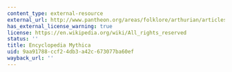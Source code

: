 ```yaml
---
content_type: external-resource
external_url: http://www.pantheon.org/areas/folklore/arthurian/articles.html
has_external_license_warning: true
license: https://en.wikipedia.org/wiki/All_rights_reserved
status: ''
title: Encyclopedia Mythica
uid: 9aa91788-ccf2-4db3-a42c-673077ba60ef
wayback_url: ''
---
```


